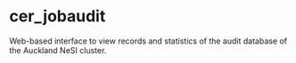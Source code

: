cer_jobaudit
============

Web-based interface to view records and statistics of the audit database of the Auckland NeSI cluster.

